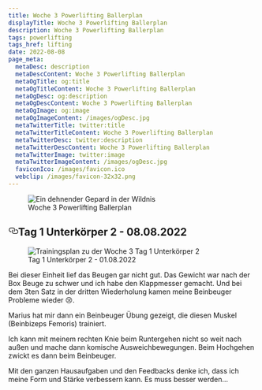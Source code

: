 ```yaml
---
title: Woche 3 Powerlifting Ballerplan
displayTitle: Woche 3 Powerlifting Ballerplan
description: Woche 3 Powerlifting Ballerplan
tags: powerlifting
tags_href: lifting
date: 2022-08-08
page_meta:
  metaDesc: description
  metaDescContent: Woche 3 Powerlifting Ballerplan
  metaOgTitle: og:title
  metaOgTitleContent: Woche 3 Powerlifting Ballerplan
  metaOgDesc: og:description
  metaOgDescContent: Woche 3 Powerlifting Ballerplan
  metaOgImage: og:image
  metaOgImageContent: /images/ogDesc.jpg
  metaTwitterTitle: twitter:title
  metaTwitterTitleContent: Woche 3 Powerlifting Ballerplan
  metaTwitterDesc: twitter:description
  metaTwitterDescContent: Woche 3 Powerlifting Ballerplan
  metaTwitterImage: twitter:image
  metaTwitterImageContent: /images/ogDesc.jpg
  faviconIco: /images/favicon.ico
  webclip: /images/favicon-32x32.png
---
```


<figure>

<img src="/images/woche-3/ein-gepard-der-sich-in-der-wildnis-dehnt.jpg" alt="Ein dehnender Gepard in der Wildnis">
<figcaption>Woche 3 Powerlifting Ballerplan</figcaption>

</figure>

<h2 style="position: relative;" id="tag-1"><a href="#tag-1" aria-label="tag 1 Permalink" class="blog-header-link before"><svg aria-hidden="true" focusable="false" height="20" version="1.1" viewbox="0 0 16 16" width="20"><path fill-rule="evenodd" d="M4 9h1v1H4c-1.5 0-3-1.69-3-3.5S2.55 3 4 3h4c1.45 0 3 1.69 3 3.5 0 1.41-.91 2.72-2 3.25V8.59c.58-.45 1-1.27 1-2.09C10 5.22 8.98 4 8 4H4c-.98 0-2 1.22-2 2.5S3 9 4 9zm9-3h-1v1h1c1 0 2 1.22 2 2.5S13.98 12 13 12H9c-.98 0-2-1.22-2-2.5 0-.83.42-1.64 1-2.09V6.25c-1.09.53-2 1.84-2 3.25C6 11.31 7.55 13 9 13h4c1.45 0 3-1.69 3-3.5S14.5 6 13 6z"></path></svg></a>Tag 1 Unterkörper 2 - 08.08.2022</h2>

<figure>

<img class="img-fluid" src="/images/woche-3/woche-3-tag-1-uk-2.png" alt="Trainingsplan zu der Woche 3 Tag 1 Unterkörper 2">
<figcaption>Tag 1 Unterkörper 2 - 01.08.2022</figcaption>

</figure>

Bei dieser Einheit lief das Beugen gar nicht gut. Das Gewicht war nach der Box Beuge zu schwer und ich habe den Klappmesser gemacht. Und bei dem 3ten Satz in der dritten Wiederholung kamen meine Beinbeuger Probleme wieder 😢.

Marius hat mir dann ein Beinbeuger Übung gezeigt, die diesen Muskel (Beinbizeps Femoris) trainiert.

Ich kann mit meinem rechten Knie beim Runtergehen nicht so weit nach außen und mache dann komische Ausweichbewegungen. Beim Hochgehen zwickt es dann beim Beinbeuger.

Mit den ganzen Hausaufgaben und den Feedbacks denke ich, dass ich meine Form und Stärke verbessern kann. Es muss besser werden...
